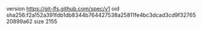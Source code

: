 version https://git-lfs.github.com/spec/v1
oid sha256:f2a152a391fdb1db8344b764427538a25811fe4bc3dcad3cd9f3276520899a62
size 2155
